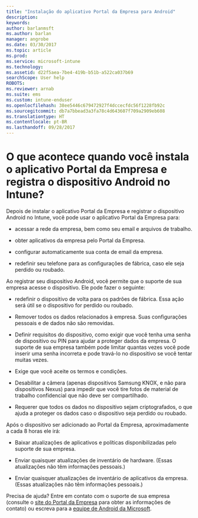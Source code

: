 ```yaml
---
title: "Instalação do aplicativo Portal da Empresa para Android"
description: 
keywords: 
author: barlanmsft
ms.author: barlan
manager: angrobe
ms.date: 03/30/2017
ms.topic: article
ms.prod: 
ms.service: microsoft-intune
ms.technology: 
ms.assetid: d22f5aea-7be4-419b-b51b-a522ca037b69
searchScope: User help
ROBOTS: 
ms.reviewer: arnab
ms.suite: ems
ms.custom: intune-enduser
ms.openlocfilehash: 38ee5446c679472927f4dccecfdc56f1228fb92c
ms.sourcegitcommit: db7a7bbead3a3fa78c4d643607f709a2909eb608
ms.translationtype: HT
ms.contentlocale: pt-BR
ms.lasthandoff: 09/28/2017
---
```

# <a name="what-happens-if-you-install-the-company-portal-app-and-enroll-your-android-device-in-intune"></a>O que acontece quando você instala o aplicativo Portal da Empresa e registra o dispositivo Android no Intune?

Depois de instalar o aplicativo Portal da Empresa e registrar o dispositivo Android no Intune, você pode usar o aplicativo Portal da Empresa para:

-   acessar a rede da empresa, bem como seu email e arquivos de trabalho.

-   obter aplicativos da empresa pelo Portal da Empresa.

-   configurar automaticamente sua conta de email da empresa.

-   redefinir seu telefone para as configurações de fábrica, caso ele seja perdido ou roubado.

Ao registrar seu dispositivo Android, você permite que o suporte de sua empresa acesse o dispositivo. Ele pode fazer o seguinte:

-   redefinir o dispositivo de volta para os padrões de fábrica. Essa ação será útil se o dispositivo for perdido ou roubado.

-   Remover todos os dados relacionados à empresa. Suas configurações pessoais e de dados não são removidas.

-   Definir requisitos do dispositivo, como exigir que você tenha uma senha de dispositivo ou PIN para ajudar a proteger dados da empresa. O suporte de sua empresa também pode limitar quantas vezes você pode inserir uma senha incorreta e pode travá-lo no dispositivo se você tentar muitas vezes.

-   Exige que você aceite os termos e condições.

-   Desabilitar a câmera (apenas dispositivos Samsung KNOX, e não para dispositivos Nexus) para impedir que você tire fotos de material de trabalho confidencial que não deve ser compartilhado.

-   Requerer que todos os dados no dispositivo sejam criptografados, o que ajuda a proteger os dados caso o dispositivo seja perdido ou roubado.

Após o dispositivo ser adicionado ao Portal da Empresa, aproximadamente a cada 8 horas ele irá:

-   Baixar atualizações de aplicativos e políticas disponibilizadas pelo suporte de sua empresa.

-   Enviar quaisquer atualizações de inventário de hardware. (Essas atualizações não têm informações pessoais.)

-   Enviar quaisquer atualizações de inventário de aplicativos da empresa. (Essas atualizações não têm informações pessoais.)

Precisa de ajuda? Entre em contato com o suporte de sua empresa (consulte o [site do Portal da Empresa](https://portal.manage.microsoft.com) para obter as informações de contato) ou escreva para a <a href="mailto:wintunedroidfbk@microsoft.com?subject=I'm having trouble installing the Company Portal app on my Android device&body=Describe the issue you're experiencing here.">equipe de Android da Microsoft</a>.

